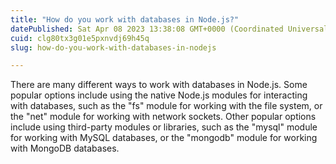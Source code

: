```yaml
---
title: "How do you work with databases in Node.js?"
datePublished: Sat Apr 08 2023 13:38:08 GMT+0000 (Coordinated Universal Time)
cuid: clg80tx3g01e5pxnvdj69h45q
slug: how-do-you-work-with-databases-in-nodejs

---
```


There are many different ways to work with databases in Node.js. Some popular options include using the native Node.js modules for interacting with databases, such as the "fs" module for working with the file system, or the "net" module for working with network sockets. Other popular options include using third-party modules or libraries, such as the "mysql" module for working with MySQL databases, or the "mongodb" module for working with MongoDB databases.